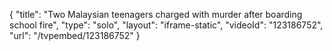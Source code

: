{
    "title": "Two Malaysian teenagers charged with murder after boarding school fire",
    "type": "solo",
    "layout": "iframe-static",
    "videoId": "123186752",
    "url": "\/tvpembed\/123186752"
}